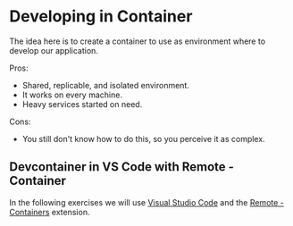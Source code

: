 # Developing in Container

The idea here is to create a container to use as environment where to develop our application.

Pros:
- Shared, replicable, and isolated environment.
- It works on every machine.
- Heavy services started on need.

Cons:
- You still don't know how to do this, so you perceive it as complex.


## Devcontainer in VS Code with Remote - Container

In the following exercises we will use [Visual Studio Code](https://code.visualstudio.com/) and the [Remote - Containers](https://marketplace.visualstudio.com/items?itemName=ms-vscode-remote.remote-containers) extension.